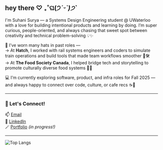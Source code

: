 ## hey there ♡ ₊˚ଘ(੭*ˊᵕˋ)੭* ̀ˋ

I'm Suhani Surya — a Systems Design Engineering student @ UWaterloo with a love for building intentional products and learning by doing. I’m super curious, people-oriented, and always chasing that sweet spot between creativity and technical problem-solving 💡✨

🌱 I’ve worn many hats in past roles —  
→ At **Hatch**, I worked with rail systems engineers and coders to simulate train operations and build tools that made team workflows smoother 🚉🛠  
→ At **The Food Society Canada**, I helped bridge tech and storytelling to promote culturally diverse food systems 🥟📣

💻 I’m currently exploring software, product, and infra roles for Fall 2025 — and always happy to connect over code, culture, or cafe recs ☕🌸

---

### 💖 Let's Connect!
📫 [Email](mailto:ssurya@uwaterloo.ca)  
🔗 [LinkedIn](https://linkedin.com/in/suhani-surya)  
🪄 [Portfolio](https://yourportfolio.com) *(in progress!)*

---

![Top Langs](https://github-readme-stats.vercel.app/api/top-langs/?username=suhanisurya17&layout=compact&theme=rose_pine)

<!--
**suhanisurya17/suhanisurya17** is a ✨ _special_ ✨ repository because its `README.md` (this file) appears on your GitHub profile.
-->
